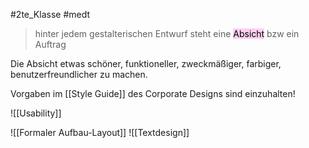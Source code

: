 #2te_Klasse #medt

> hinter jedem gestalterischen Entwurf steht eine <mark style="background: #FFB8EBA6;">Absicht</mark> bzw ein Auftrag

Die Absicht etwas schöner, funktioneller, zweckmäßiger, farbiger, benutzerfreundlicher zu machen.

Vorgaben im [[Style Guide]] des Corporate Designs sind einzuhalten!

![[Usability]]

![[Formaler Aufbau-Layout]]
![[Textdesign]]